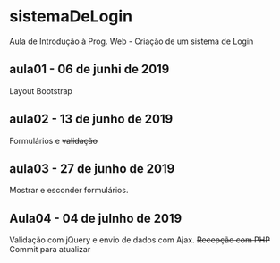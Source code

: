 # sistemaDeLogin
Aula de Introdução à Prog. Web - Criação de um sistema de Login

## aula01 - 06 de junhi de 2019
Layout Bootstrap

## aula02 - 13 de junho de 2019
Formulários e ~~validação~~

## aula03 - 27 de junho de 2019
Mostrar e esconder formulários.

## Aula04 - 04 de julnho de 2019
Validação com jQuery e envio de dados com Ajax. ~~Recepção com PHP~~
Commit para atualizar